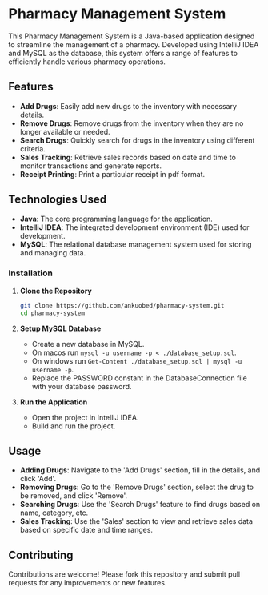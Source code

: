 # Pharmacy Management System

This Pharmacy Management System is a Java-based application designed to streamline the management of a pharmacy. Developed using IntelliJ IDEA and MySQL as the database, this system offers a range of features to efficiently handle various pharmacy operations.

## Features

- **Add Drugs**: Easily add new drugs to the inventory with necessary details.
- **Remove Drugs**: Remove drugs from the inventory when they are no longer available or needed.
- **Search Drugs**: Quickly search for drugs in the inventory using different criteria.
- **Sales Tracking**: Retrieve sales records based on date and time to monitor transactions and generate reports.
- **Receipt Printing**: Print a particular receipt in pdf format.

## Technologies Used

- **Java**: The core programming language for the application.
- **IntelliJ IDEA**: The integrated development environment (IDE) used for development.
- **MySQL**: The relational database management system used for storing and managing data.


### Installation

1. **Clone the Repository**
   ```sh
   git clone https://github.com/ankuobed/pharmacy-system.git
   cd pharmacy-system
   ```

2. **Setup MySQL Database**
   - Create a new database in MySQL.
   - On macos run `mysql -u username -p < ./database_setup.sql`.
   - On windows run `Get-Content ./database_setup.sql | mysql -u username -p`.
   - Replace the PASSWORD constant in the DatabaseConnection file with your database password.

4. **Run the Application**
   - Open the project in IntelliJ IDEA.
   - Build and run the project.

## Usage

- **Adding Drugs**: Navigate to the 'Add Drugs' section, fill in the details, and click 'Add'.
- **Removing Drugs**: Go to the 'Remove Drugs' section, select the drug to be removed, and click 'Remove'.
- **Searching Drugs**: Use the 'Search Drugs' feature to find drugs based on name, category, etc.
- **Sales Tracking**: Use the 'Sales' section to view and retrieve sales data based on specific date and time ranges.

## Contributing

Contributions are welcome! Please fork this repository and submit pull requests for any improvements or new features.
